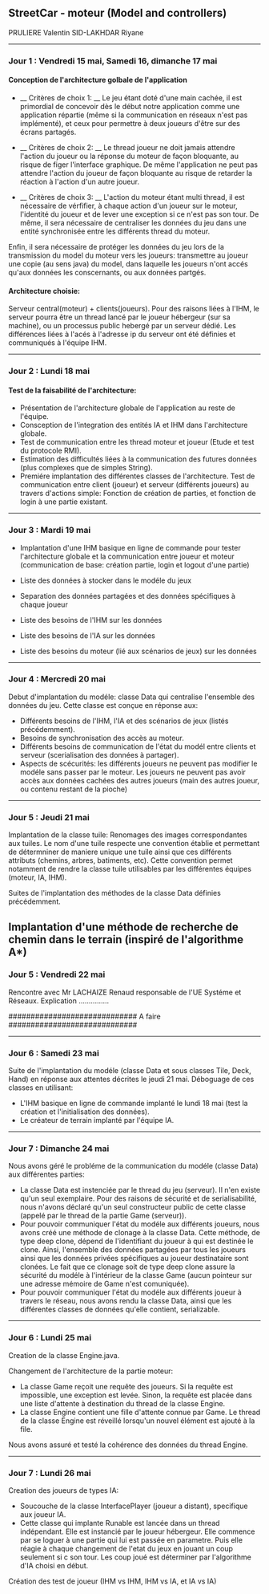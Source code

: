 ## StreetCar - moteur (Model and controllers)

PRULIERE Valentin
SID-LAKHDAR Riyane

-------------------

### Jour 1 : Vendredi 15 mai, Samedi 16, dimanche 17 mai

#### Conception de l'architecture golbale de l'application
  * __ Critères de choix 1: __
  Le jeu étant doté d'une main cachée, il est primordial de concevoir dès le début notre application comme une application répartie (même si la communication en réseaux n'est pas implémenté), et ceux pour permettre à deux joueurs d'être sur des écrans partagés.

  * __ Critères de choix 2: __
  Le thread joueur ne doit jamais attendre l'action du joueur ou la réponse du moteur de façon bloquante, au risque de figer l'interface graphique.  De même l'application ne peut pas attendre l'action du joueur de façon bloquante au risque de retarder la réaction à l'action d'un autre joueur.

  * __ Critères de choix 3: __
  L'action du moteur étant multi thread, il est nécessaire de vérfifier, à chaque action d'un joueur sur le moteur, l'identité du joueur et de lever une exception si ce n'est pas son tour.  De même, il sera nécessaire de centraliser les données du jeu dans une entité synchronisée entre les différents thread du moteur.
  
  Enfin, il sera nécessaire de protéger les données du jeu lors de la transmission du model du moteur vers les joueurs: transmettre au joueur une copie (au sens java) du model, dans laquelle les joueurs n'ont accés qu'aux données les conscernants, ou aux données partgés.

#### Architecture choisie:
Serveur	central(moteur)	+ clients(joueurs).
Pour des raisons liées à l'IHM, le serveur pourra être un thread lancé par le joueur hébergeur (sur sa machine), ou un processus public hebergé par un serveur dédié.  Les différences liées à l'acés à l'adresse ip du serveur ont été définies et communiqués à l'équipe IHM.
  

-------------------

### Jour 2 : Lundi 18 mai
#### Test de la faisabilité de l'architecture:
  * Présentation de l'architecture globale de l'application au reste de l'équipe.
  * Consception de l'integration des entités IA et IHM dans l'architecture globale.
  * Test de communication entre les thread moteur et joueur (Etude et test du protocole RMI).
  * Estimation des difficultés liées à la communication des futures données (plus complexes que de simples String).
  * Premiére implantation des différentes classes de l'architecture.  Test de communication entre client (joueur) et serveur (différents joueurs) au travers d'actions simple: Fonction de création de parties, et fonction de login à une partie existant.

-------------------

### Jour 3 : Mardi 19 mai
  * Implantation d'une IHM basique en ligne de commande pour tester l'architecture globale et la communication entre joueur et moteur (communication de base: création partie, login et logout d'une partie)

  * Liste des données à stocker dans le modéle du jeux
  * Separation des données partagées et des données spécifiques à chaque joueur
  * Liste des besoins de l'IHM sur les données
  * Liste des besoins de l'IA sur les données
  * Liste des besoins du moteur (lié aux scénarios de jeux) sur les données

-------------------

### Jour 4 : Mercredi 20 mai
  Debut d'implantation du modéle: classe Data qui centralise l'ensemble des données du jeu.
  Cette classe est conçue en réponse aux:
  * Différents besoins de l'IHM, l'IA et des scénarios de jeux (listés précédemment).
  * Besoins de synchronisation des accès au moteur.
  * Différents besoins de communication de l'état du modél entre clients et serveur (scerialisation des données à partager).
  * Aspects de scécurités: les différents joueurs ne peuvent pas modifier le modéle sans passer par le moteur.  Les joueurs ne peuvent pas avoir accès aux données cachées des autres joueurs (main des autres joueur, ou contenu restant de la pioche)

-------------------

### Jour 5 : Jeudi 21 mai
  Implantation de la classe tuile: Renomages des images correspondantes aux tuiles.  Le nom d'une tuile respecte une convention établie et permettant de détermniner de maniere unique une tuile ainsi que ces différents attributs (chemins, arbres, batiments, etc).   Cette convention permet notamment de rendre la classe tuile utilisables par les différentes équipes (moteur, IA, IHM).  

  Suites de l'implantation des méthodes de la classe Data définies précédemment.

  Implantation d'une méthode de recherche de chemin dans le terrain (inspiré de l'algorithme A*)
-------------------

### Jour 5 : Vendredi 22 mai  

Rencontre avec Mr LACHAIZE Renaud responsable de l'UE Systéme et Réseaux.   Explication ...............

#############################  A faire #############################

-------------------

### Jour 6 : Samedi 23 mai  
  Suite de l'implantation du modéle (classe Data et sous classes Tile, Deck, Hand) en réponse aux attentes décrites le jeudi 21 mai.
  Déboguage de ces classes en utilisant:
  * L'IHM basique en ligne de commande implanté le lundi 18 mai (test la création et l'initialisation des données).
  * Le créateur de terrain implanté par l'équipe IA.

-------------------

### Jour 7 : Dimanche 24 mai

Nous avons géré le probléme de la communication du modéle (classe Data) aux différentes parties:
  * La classe Data est instenciée par le thread du jeu (serveur).  Il n'en existe qu'un seul exemplaire.  Pour des raisons de sécurité et de serialisabilité, nous n'avons déclaré qu'un seul constructeur public de cette classe (appelé par le thread de la partie Game (serveur)).
  * Pour pouvoir communiquer l'état du modéle aux différents joueurs, nous avons créé une méthode de clonage à la classe Data.  Cette méthode, de type deep clone, dépend de l'identifiant du joueur à qui est destinée le clone.  Ainsi, l'ensemble des données partagées par tous les joueurs ainsi que les données privées spécifiques au joueur destinataire sont clonées.   Le fait que ce clonage soit de type deep clone assure la sécurité du modéle à l'intérieur de la classe Game (aucun pointeur sur une adresse mémoire de Game n'est comuniquée).
  * Pour pouvoir communiquer l'état du modéle aux différents joueur à travers le réseau, nous avons rendu la classe Data, ainsi que les différentes classes de données qu'elle contient, serializable.

-------------------

### Jour 6 : Lundi 25 mai
  Creation de la classe Engine.java.

  Changement de l'architecture de la partie moteur:
  * La classe Game reçoit une requête des joueurs.  Si la requête est impossible, une exception est levée.  Sinon, la requête est placée dans une liste d'attente à destination du thread de la classe Engine.
  * La classe Engine contient une fille d'attente connue par Game.  Le thread de la classe Engine est réveillé lorsqu'un nouvel élément est ajouté à la file.

  Nous avons assuré et testé la cohérence des données du thread Engine.

-------------------

### Jour 7 : Lundi 26 mai
Creation des joueurs de types IA:
  - Soucouche de la classe InterfacePlayer (joueur a distant), specifique aux joueur IA.
  - Cette classe qui implante Runable est lancée dans un thread indépendant.  Elle est instancié par le joueur hébergeur.  Elle commence par se loguer à une partie qui lui est passée en parametre.  Puis elle réagie à chaque changement de l'etat du jeux en jouant un coup seulement si c son tour.   Les coup joué est déterminer par l'algorithme d'IA choisi en début.
  
  Création des test de joueur (IHM vs IHM, IHM vs IA, et IA vs IA)